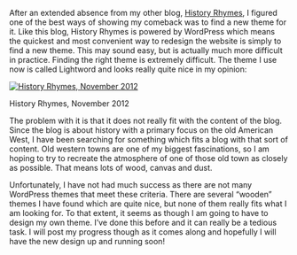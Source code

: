 After an extended absence from my other blog, [History Rhymes](https://www.historyrhymes.info), I figured one of the best ways of showing my comeback was to find a new theme for it. Like this blog, History Rhymes is powered by WordPress which means the quickest and most convenient way to redesign the website is simply to find a new theme. This may sound easy, but is actually much more difficult in practice. Finding the right theme is extremely difficult. The theme I use now is called Lightword and looks really quite nice in my opinion:

[![History Rhymes, November 2012](HistoryRhymesNov2012.png "History Rhymes, November 2012")](https://blog.alexseifert.com/2012/11/24/trying-to-find-the-right-wordpress-theme/historyrhymesnov2012/)

History Rhymes, November 2012

The problem with it is that it does not really fit with the content of the blog. Since the blog is about history with a primary focus on the old American West, I have been searching for something which fits a blog with that sort of content. Old western towns are one of my biggest fascinations, so I am hoping to try to recreate the atmosphere of one of those old town as closely as possible. That means lots of wood, canvas and dust.

Unfortunately, I have not had much success as there are not many WordPress themes that meet these criteria. There are several “wooden” themes I have found which are quite nice, but none of them really fits what I am looking for. To that extent, it seems as though I am going to have to design my own theme. I’ve done this before and it can really be a tedious task. I will post my progress though as it comes along and hopefully I will have the new design up and running soon!